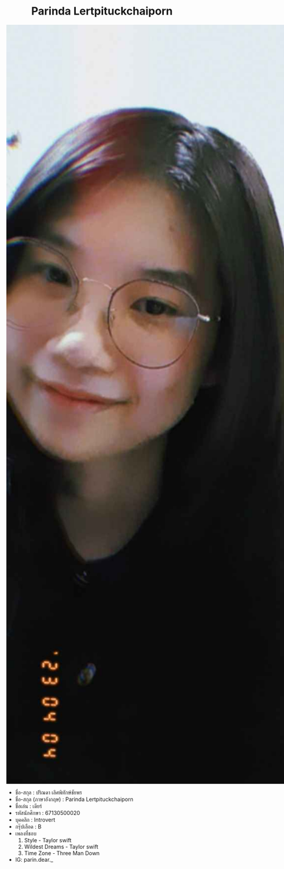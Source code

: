 <h1 style="text-align: center">Parinda Lertpituckchaiporn  </h1>
<div style="height: 50vh; max-width: fit-content; margin-left: auto; margin-right: auto">
<img src="/images/Parinda/parinda.jpg" alt="parinda" style="height: 50vh; max-width: fit-content; margin-left: auto; margin-right: auto" >
</div>
<ul>
<li>
ชื่อ-สกุล : ปริณดา เลิศพิทักษ์ชัยพร 
</li>
<li>
ชื่อ-สกุล (ภาษาอังกฤษ) : Parinda Lertpituckchaiporn
</li><li>
ชื่อเล่น : เดียร์
</li><li>
รหัสนักศึกษา : 67130500020
</li><li>
บุคคลิก : Introvert
</li><li>
กรุ๊ปเลือด : B
</li><li>
เพลงที่ชอบ
<ol>
<li>Style - Taylor swift</li>
<li>Wildest Dreams - Taylor swift</li>
<li>Time Zone - Three Man Down</li>
</ol>
<li>IG: parin.dear._</li>

</ul>


